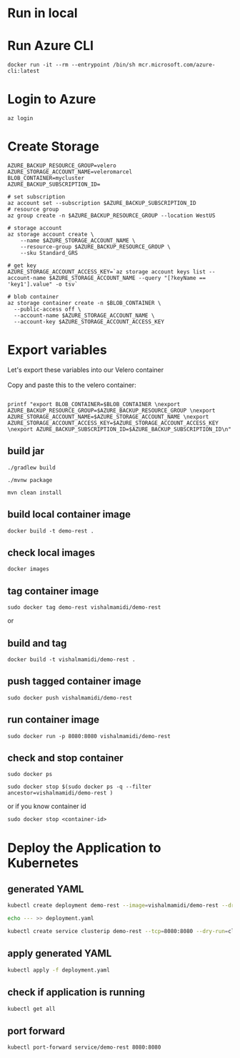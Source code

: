 # Run in local 


# Run Azure CLI

```
docker run -it --rm --entrypoint /bin/sh mcr.microsoft.com/azure-cli:latest
```

# Login to Azure

```
az login
```

# Create Storage

```
AZURE_BACKUP_RESOURCE_GROUP=velero
AZURE_STORAGE_ACCOUNT_NAME=veleromarcel
BLOB_CONTAINER=mycluster
AZURE_BACKUP_SUBSCRIPTION_ID=

# set subscription
az account set --subscription $AZURE_BACKUP_SUBSCRIPTION_ID
# resource group
az group create -n $AZURE_BACKUP_RESOURCE_GROUP --location WestUS

# storage account
az storage account create \
    --name $AZURE_STORAGE_ACCOUNT_NAME \
    --resource-group $AZURE_BACKUP_RESOURCE_GROUP \
    --sku Standard_GRS

# get key
AZURE_STORAGE_ACCOUNT_ACCESS_KEY=`az storage account keys list --account-name $AZURE_STORAGE_ACCOUNT_NAME --query "[?keyName == 'key1'].value" -o tsv`

# blob container
az storage container create -n $BLOB_CONTAINER \
  --public-access off \
  --account-name $AZURE_STORAGE_ACCOUNT_NAME \
  --account-key $AZURE_STORAGE_ACCOUNT_ACCESS_KEY

```

# Export variables

Let's export these variables into our Velero container <br/>
<br/>
Copy and paste this to the velero container:
```

printf "export BLOB_CONTAINER=$BLOB_CONTAINER \nexport AZURE_BACKUP_RESOURCE_GROUP=$AZURE_BACKUP_RESOURCE_GROUP \nexport AZURE_STORAGE_ACCOUNT_NAME=$AZURE_STORAGE_ACCOUNT_NAME \nexport AZURE_STORAGE_ACCOUNT_ACCESS_KEY=$AZURE_STORAGE_ACCOUNT_ACCESS_KEY \nexport AZURE_BACKUP_SUBSCRIPTION_ID=$AZURE_BACKUP_SUBSCRIPTION_ID\n"
```



## build jar 
```
./gradlew build
```
```
./mvnw package
```
```
mvn clean install
```

## build local container image 

```
docker build -t demo-rest .
```
## check local images
```
docker images
```

## tag container image 
```
sudo docker tag demo-rest vishalmamidi/demo-rest
```
or 

## build and tag
```
docker build -t vishalmamidi/demo-rest .
```

## push tagged container image
```
sudo docker push vishalmamidi/demo-rest
```

## run container image 
```
sudo docker run -p 8080:8080 vishalmamidi/demo-rest
```

## check and stop container 
```
sudo docker ps 
```
```
sudo docker stop $(sudo docker ps -q --filter ancestor=vishalmamidi/demo-rest )
```

or if you know container id 

```
sudo docker stop <container-id>
```

# Deploy the Application to Kubernetes

## generated YAML

```bash
kubectl create deployment demo-rest --image=vishalmamidi/demo-rest --dry-run=client -o=yaml > deployment.yaml
```

```bash
echo --- >> deployment.yaml
```

```bash
kubectl create service clusterip demo-rest --tcp=8080:8080 --dry-run=client  -o=yaml >> deployment.yaml
```

## apply generated YAML

```bash
kubectl apply -f deployment.yaml
```

## check if application is running

```bash
kubectl get all
```

## port forward

```bash
kubectl port-forward service/demo-rest 8080:8080
```


